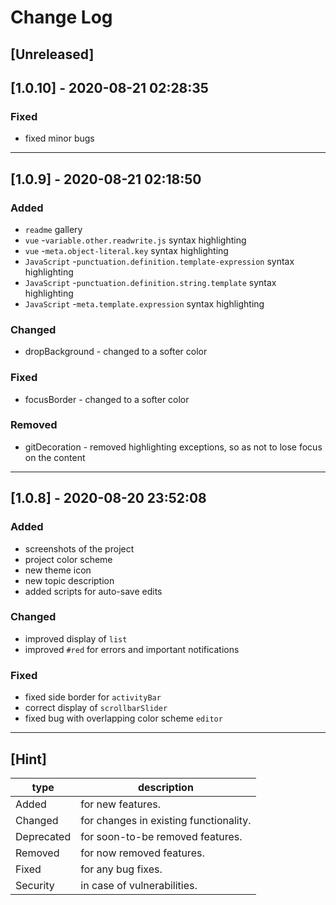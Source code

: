 # Change Log

## [Unreleased]

## [1.0.10] - 2020-08-21 02:28:35

### Fixed

- fixed minor bugs

---

## [1.0.9] - 2020-08-21 02:18:50

### Added

- `readme` gallery
- `vue` -`variable.other.readwrite.js` syntax highlighting
- `vue` -`meta.object-literal.key` syntax highlighting
- `JavaScript` -`punctuation.definition.template-expression` syntax highlighting
- `JavaScript` -`punctuation.definition.string.template` syntax highlighting
- `JavaScript` -`meta.template.expression` syntax highlighting

### Changed

- dropBackground - changed to a softer color

### Fixed

- focusBorder - changed to a softer color

### Removed

- gitDecoration - removed highlighting exceptions, so as not to lose focus on the content

---

## [1.0.8] - 2020-08-20 23:52:08

### Added

- screenshots of the project
- project color scheme
- new theme icon
- new topic description
- added scripts for auto-save edits

### Changed

- improved display of `list`
- improved `#red` for errors and important notifications

### Fixed

- fixed side border for `activityBar`
- correct display of `scrollbarSlider`
- fixed bug with overlapping color scheme `editor`

---

## [Hint]

| type       | description                            |
| ---------- | -------------------------------------- |
| Added      | for new features.                      |
| Changed    | for changes in existing functionality. |
| Deprecated | for soon-to-be removed features.       |
| Removed    | for now removed features.              |
| Fixed      | for any bug fixes.                     |
| Security   | in case of vulnerabilities.            |
